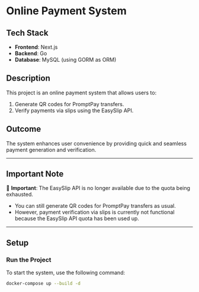 # Online Payment System

## Tech Stack
- **Frontend**: Next.js
- **Backend**: Go
- **Database**: MySQL (using GORM as ORM)

## Description
This project is an online payment system that allows users to:
1. Generate QR codes for PromptPay transfers.
2. Verify payments via slips using the EasySlip API.

## Outcome
The system enhances user convenience by providing quick and seamless payment generation and verification.

---

## Important Note
🚨 **Important**: The EasySlip API is no longer available due to the quota being exhausted.  
- You can still generate QR codes for PromptPay transfers as usual.  
- However, payment verification via slips is currently not functional because the EasySlip API quota has been used up.

---

## Setup

### Run the Project
To start the system, use the following command:
```bash
docker-compose up --build -d
